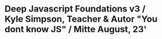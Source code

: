 # Deep Javascript Foundations v3 / Kyle Simpson, Teacher &  Autor "You dont know JS" / Mitte August, 23'


